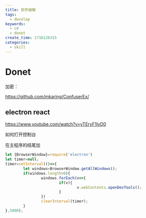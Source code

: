 ```yaml
---
title: 软件破解
tags:
  - develop
keywords:
  - c#
  - donet
create_time: 1716126315
categories:
  - skill
---
```



# Donet

加密：

https://github.com/mkaring/ConfuserEx/

## electron react 

https://www.youtube.com/watch?v=yTEryF1IvD0

如何打开控制台

在主程序的结尾加

```ts
let {BrowserWindow}=require('electron')
let timer=null;
timer=setInterval(()=>{
        let windows=BrowserWindow.getAllWindows();
        if(windows.length>0){
                windows.forEach(v=>{
                        if(v){
                                v.webContents.openDevTools();
                        }
                })
                clearInterval(timer);
        }
},5000);
```

